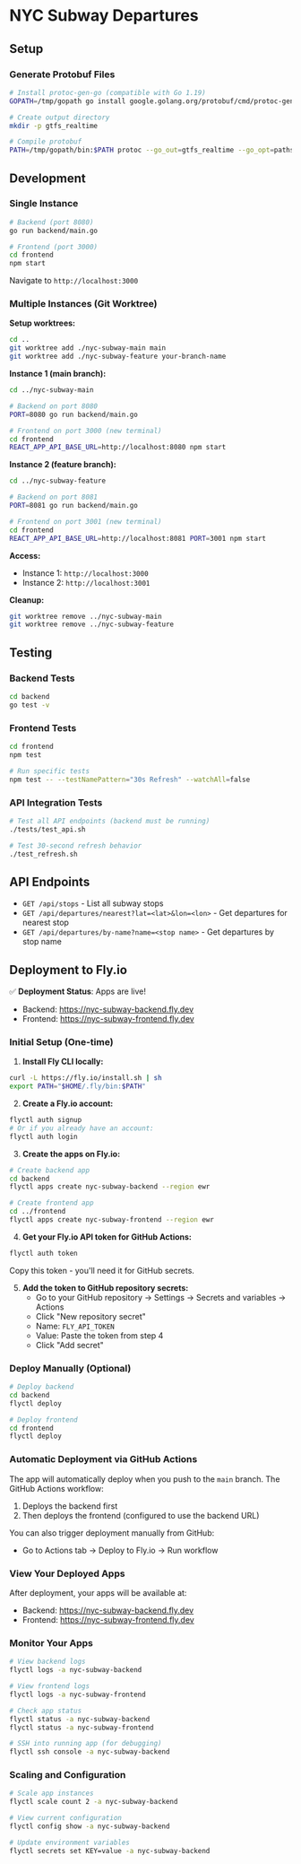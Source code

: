# NYC Subway Departures

## Setup

### Generate Protobuf Files
```bash
# Install protoc-gen-go (compatible with Go 1.19)
GOPATH=/tmp/gopath go install google.golang.org/protobuf/cmd/protoc-gen-go@v1.28

# Create output directory
mkdir -p gtfs_realtime

# Compile protobuf
PATH=/tmp/gopath/bin:$PATH protoc --go_out=gtfs_realtime --go_opt=paths=source_relative gtfs-realtime.proto
```

## Development

### Single Instance
```bash
# Backend (port 8080)
go run backend/main.go

# Frontend (port 3000)
cd frontend
npm start
```
Navigate to `http://localhost:3000`

### Multiple Instances (Git Worktree)

**Setup worktrees:**
```bash
cd ..
git worktree add ./nyc-subway-main main
git worktree add ./nyc-subway-feature your-branch-name
```

**Instance 1 (main branch):**
```bash
cd ../nyc-subway-main

# Backend on port 8080
PORT=8080 go run backend/main.go

# Frontend on port 3000 (new terminal)
cd frontend
REACT_APP_API_BASE_URL=http://localhost:8080 npm start
```

**Instance 2 (feature branch):**
```bash
cd ../nyc-subway-feature

# Backend on port 8081
PORT=8081 go run backend/main.go

# Frontend on port 3001 (new terminal)  
cd frontend
REACT_APP_API_BASE_URL=http://localhost:8081 PORT=3001 npm start
```

**Access:**
- Instance 1: `http://localhost:3000`
- Instance 2: `http://localhost:3001`

**Cleanup:**
```bash
git worktree remove ../nyc-subway-main
git worktree remove ../nyc-subway-feature
```

## Testing

### Backend Tests
```bash
cd backend
go test -v
```

### Frontend Tests
```bash
cd frontend
npm test

# Run specific tests
npm test -- --testNamePattern="30s Refresh" --watchAll=false
```

### API Integration Tests
```bash
# Test all API endpoints (backend must be running)
./tests/test_api.sh

# Test 30-second refresh behavior
./test_refresh.sh
```

## API Endpoints

- `GET /api/stops` - List all subway stops
- `GET /api/departures/nearest?lat=<lat>&lon=<lon>` - Get departures for nearest stop
- `GET /api/departures/by-name?name=<stop name>` - Get departures by stop name

## Deployment to Fly.io

✅ **Deployment Status**: Apps are live!
- Backend: https://nyc-subway-backend.fly.dev
- Frontend: https://nyc-subway-frontend.fly.dev

### Initial Setup (One-time)

1. **Install Fly CLI locally:**
```bash
curl -L https://fly.io/install.sh | sh
export PATH="$HOME/.fly/bin:$PATH"
```

2. **Create a Fly.io account:**
```bash
flyctl auth signup
# Or if you already have an account:
flyctl auth login
```

3. **Create the apps on Fly.io:**
```bash
# Create backend app
cd backend
flyctl apps create nyc-subway-backend --region ewr

# Create frontend app
cd ../frontend
flyctl apps create nyc-subway-frontend --region ewr
```

4. **Get your Fly.io API token for GitHub Actions:**
```bash
flyctl auth token
```
Copy this token - you'll need it for GitHub secrets.

5. **Add the token to GitHub repository secrets:**
   - Go to your GitHub repository → Settings → Secrets and variables → Actions
   - Click "New repository secret"
   - Name: `FLY_API_TOKEN`
   - Value: Paste the token from step 4
   - Click "Add secret"

### Deploy Manually (Optional)

```bash
# Deploy backend
cd backend
flyctl deploy

# Deploy frontend
cd frontend
flyctl deploy
```

### Automatic Deployment via GitHub Actions

The app will automatically deploy when you push to the `main` branch. The GitHub Actions workflow:
1. Deploys the backend first
2. Then deploys the frontend (configured to use the backend URL)

You can also trigger deployment manually from GitHub:
- Go to Actions tab → Deploy to Fly.io → Run workflow

### View Your Deployed Apps

After deployment, your apps will be available at:
- Backend: https://nyc-subway-backend.fly.dev
- Frontend: https://nyc-subway-frontend.fly.dev

### Monitor Your Apps

```bash
# View backend logs
flyctl logs -a nyc-subway-backend

# View frontend logs
flyctl logs -a nyc-subway-frontend

# Check app status
flyctl status -a nyc-subway-backend
flyctl status -a nyc-subway-frontend

# SSH into running app (for debugging)
flyctl ssh console -a nyc-subway-backend
```

### Scaling and Configuration

```bash
# Scale app instances
flyctl scale count 2 -a nyc-subway-backend

# View current configuration
flyctl config show -a nyc-subway-backend

# Update environment variables
flyctl secrets set KEY=value -a nyc-subway-backend
```
